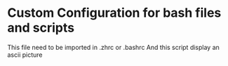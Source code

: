 # Custom Configuration for bash files and scripts  
This file need to be imported in .zhrc or .bashrc
And this script display an ascii picture
